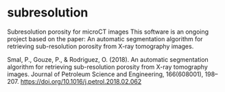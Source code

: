 # subresolution
Subresolution porosity for microCT images
This software is an ongoing project based on the paper: An automatic segmentation algorithm for retrieving sub-resolution porosity from X-ray tomography images.

Smal, P., Gouze, P., & Rodriguez, O. (2018). An automatic segmentation algorithm for retrieving sub-resolution porosity from X-ray tomography images. Journal of Petroleum Science and Engineering, 166(608001), 198–207. https://doi.org/10.1016/j.petrol.2018.02.062

